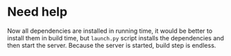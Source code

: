 # Need help
Now all dependencies are installed in running time, it would be better to install them in build time, but `launch.py` script installs the dependencies and then start the server. Because the server is started, build step is endless.

